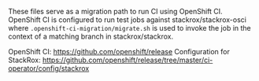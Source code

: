 These files serve as a migration path to run CI using OpenShift CI. OpenShift CI
is configured to run test jobs against stackrox/stackrox-osci where
`.openshift-ci-migration/migrate.sh` is used to invoke the job in the context of a matching branch in
stackrox/stackrox.

OpenShift CI: https://github.com/openshift/release
Configuration for StackRox: https://github.com/openshift/release/tree/master/ci-operator/config/stackrox